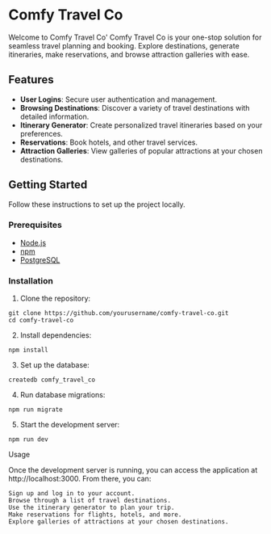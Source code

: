 # Comfy Travel Co

Welcome to Comfy Travel Co' 
Comfy Travel Co is your one-stop solution for seamless travel planning and booking. 
Explore destinations, generate itineraries, make reservations, and browse attraction galleries with ease.

## Features

- **User Logins**: Secure user authentication and management.
- **Browsing Destinations**: Discover a variety of travel destinations with detailed information.
- **Itinerary Generator**: Create personalized travel itineraries based on your preferences.
- **Reservations**: Book hotels, and other travel services.
- **Attraction Galleries**: View galleries of popular attractions at your chosen destinations.

## Getting Started

Follow these instructions to set up the project locally.

### Prerequisites

- [Node.js](https://nodejs.org/)
- [npm](https://www.npmjs.com/)
- [PostgreSQL](https://www.postgresql.org/)

### Installation

1. Clone the repository:

```
git clone https://github.com/yourusername/comfy-travel-co.git
cd comfy-travel-co
```
2. Install dependencies:

```
npm install
```
3. Set up the database:
```
createdb comfy_travel_co
```
4. Run database migrations:
```
npm run migrate
```
5. Start the development server:
```
npm run dev
```

Usage

Once the development server is running, you can access the application at http://localhost:3000. From there, you can:

    Sign up and log in to your account.
    Browse through a list of travel destinations.
    Use the itinerary generator to plan your trip.
    Make reservations for flights, hotels, and more.
    Explore galleries of attractions at your chosen destinations.
